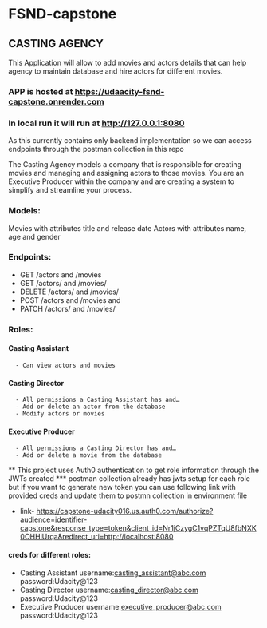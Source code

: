 # FSND-capstone
## CASTING AGENCY
This Application will allow to add movies and actors details that can help agency to maintain database and hire actors for different movies.

### APP is hosted at https://udaacity-fsnd-capstone.onrender.com
### In local run it will run at http://127.0.0.1:8080

As this currently contains only backend implementation so we can access endpoints through the postman collection in this repo

The Casting Agency models a company that is responsible for creating movies and managing and assigning actors to those movies. You are an Executive Producer within the company and are creating a system to simplify and streamline your process.
### Models:
Movies with attributes title and release date
Actors with attributes name, age and gender
### Endpoints:
- GET /actors and /movies
- GET /actors/<id> and /movies/<id>
- DELETE /actors/<id> and /movies/<id>
- POST /actors and /movies and
- PATCH /actors/<id> and /movies/<id>
  
### Roles:
#### Casting Assistant
      - Can view actors and movies
#### Casting Director
      - All permissions a Casting Assistant has and…
      - Add or delete an actor from the database
      - Modify actors or movies
#### Executive Producer
      - All permissions a Casting Director has and…
      - Add or delete a movie from the database
  
** This project uses Auth0 authentication to get role information through the JWTs created
*** postman collection already has jwts setup for each role but if you want to generate new token you can use following link with provided creds and update them to postmn collection in environment file
  - link- https://capstone-udacity016.us.auth0.com/authorize?audience=identifier-capstone&response_type=token&client_id=Nr1jCzygC1vqPZTqU8fbNXK0OHHiUrqa&redirect_uri=http://localhost:8080
  #### creds for different roles:
  - Casting Assistant username:casting_assistant@abc.com    password:Udacity@123
  - Casting Director username:casting_director@abc.com    password:Udacity@123
  - Executive Producer username:executive_producer@abc.com    password:Udacity@123
